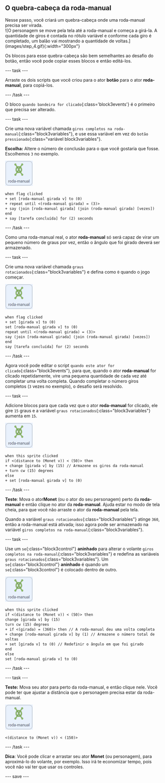 ## O quebra-cabeça da roda-manual

<div style="display: flex; flex-wrap: wrap">
<div style="flex-basis: 200px; flex-grow: 1; margin-right: 15px;">
Nesse passo, você criará um quebra-cabeça onde uma roda-manual precisa ser virada.
</div>
<div>
![O personagem se move pela tela até a roda-manual e começa a girá-la. A quantidade de giros é contada no rótulo variável e conforme cada giro é completado, um balão vai mostrando a quantidade de voltas.](images/step_4.gif){:width="300px"}
</div>
</div>

Os blocos para esse quebra-cabeça são bem semelhantes ao desafio do botão, então você pode copiar esses blocos e então editá-los.

--- task ---

Arraste os dois scripts que você criou para o ator **botão** para o ator **roda-manual**, para copiá-los.

--- /task ---

O bloco `quando bandeira for clicado`{:class='block3events'} é o primeiro que precisa ser alterado.

--- task ---

Crie uma nova variável chamada `giros completos na roda-manual`{:class="block3variables"}, e use essa variável em vez do `botão pressionado`{:class="variável block3variables"}.

**Escolha:** Altere o número de conclusão para o que você gostaria que fosse. Escolhemos `3` no exemplo.

![O ator da roda-manual.](images/handwheel-sprite.png)

```blocks3
when flag clicked
+ set [roda-manual girada v] to (0)
+ repeat until <(roda-manual girada) = (3)>
+ say (join [roda-manual girada] (join (roda-manual girada) [vezes])
end
+ say [tarefa concluída] for (2) seconds
```

--- /task ---

Como uma roda-manual real, o ator **roda-manual** só será capaz de virar um pequeno número de graus por vez, então o ângulo que foi girado deverá ser armazenado.

--- task ---

Crie uma nova variável chamada `graus rotacionados`{:class="block3variables"} e defina como `0` quando o jogo começar.

![O ator da roda-manual.](images/handwheel-sprite.png)

```blocks3
when flag clicked
+ set [girada v] to (0)
set [roda-manual girada v] to (0)
repeat until <(roda-manual girada) = (3)>
say (join [roda-manual girada] (join (roda-manual girada) [vezes])
end
say [tarefa concluída] for (2) seconds
```

--- /task ---

Agora você pode editar o script `quando este ator for clicado`{:class="block3events"}, para que, quando o ator **roda-manual** for clicado repetidamente, vire uma pequena quantidade de cada vez até completar uma volta completa. Quando completar o número giros completos (`3` vezes no exemplo), o desafio será resolvido.

--- task ---

Adicione blocos para que cada vez que o ator **roda-manual** for clicado, ele gire `15` graus e a variável `graus rotacionados`{:class="block3variables"} aumenta em `15`.

![O ator da roda-manual.](images/handwheel-sprite.png)

```blocks3
when this sprite clicked
if <(distance to (Monet v)) < (50)> then
+ change [girada v] by (15) // Armazene os giros da roda-manual
+ turn cw (15) degrees
else
+ set [roda-manual girada v] to (0)
```

--- /task ---

**Teste**: Mova o ator**Monet** (ou o ator do seu personagem) perto da **roda-manual** e então clique no ator da **roda-manual**. Ajuda estar no modo de tela cheia, para que você não arraste o ator da **roda-manual** pela tela.

Quando a variável `graus rotacionados`{:class="block3variables"} atinge `360`, então a roda-manual está ativada; isso agora pode ser armazenado na variável `giros completos na roda-manual`{:class="block3variables"}.

--- task ---

Use um `se`{:class="block3control"} **aninhado** para alterar o volante `giros completos na roda-manual`{:class="block3variables"} e redefina as variáveis `graus rotacionados`{:class="block3variables"}. Um `se`{:class="block3control"} **aninhado** é quando um `se`{:class="block3control"} é colocado dentro de outro.

![O ator da roda-manual.](images/handwheel-sprite.png)

```blocks3
when this sprite clicked
if <(distance to (Monet v)) < (50)> then
change [girada v] by (15)
turn cw (15) degrees
+ if <(girada) = (360)> then // A roda-manual deu uma volta completa
+ change [roda-manual girada v] by (1) // Armazene o número total de voltas
+ set [girada v] to (0) // Redefinir o ângulo em que foi girado
end
else
set [roda-manual girada v] to (0)
```

--- /task ---

--- task ---

**Teste:** Mova seu ator para perto da roda-manual, e então clique nele. Você pode ter que ajustar a distância que o personagem precisa estar da roda-manual.

![O ator da roda-manual.](images/handwheel-sprite.png)

```blocks3
<(distance to (Monet v)) < (150)>
```

--- /task ---

**Dica**: Você pode clicar e arrastar seu ator **Monet** (ou personagem), para aproximá-lo do volante, por exemplo. Isso irá te economizar tempo, pois você não vai ter que usar os controles.

--- save ---
